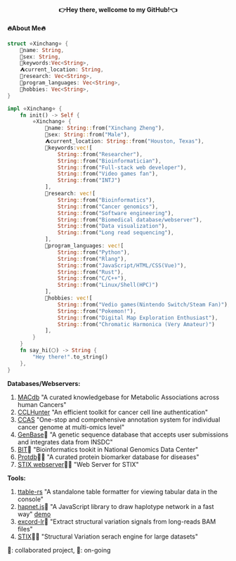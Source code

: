 <h4 align="center">
  👉Hey there, wellcome to my GitHub!👈
</h4>

<h4>🔥About Me🔥</h4>


```rust
struct ⭐Xinchang⭐ { 
    🍕name: String,
    👦sex: String,
    🍎keywords:Vec<String>,
    ⛺current_location: String,
    💼research: Vec<String>,
    🌴program_languages: Vec<String>,
    🎅hobbies: Vec<String>,
}

impl ⭐Xinchang⭐ {
    fn init() -> Self {
        ⭐Xinchang⭐ {
            🍕name: String::from("Xinchang Zheng"),
            👦sex: String::from("Male"),
            ⛺current_location: String::from("Houston, Texas"),
            🍎keywords:vec![
                String::from("Researcher"),
                String::from("Bioinformatician"),
                String::from("Full-stack web developer"),
                String::from("Video games fan"),
                String::from("INTJ")
            ],
            💼research: vec![
                String::from("Bioinformatics"),
                String::from("Cancer genomics"),
                String::from("Software engineering"),
                String::from("Biomedical database/webserver"),
                String::from("Data visualization"),
                String::from("Long read sequencing"),
            ],
            🌴program_languages: vec![
                String::from("Python"),
                String::from("Rlang"),
                String::from("JavaScript/HTML/CSS(Vue)"),
                String::from("Rust"),
                String::from("C/C++"),
                String::from("Linux/Shell(HPC)")
            ],
            🎅hobbies: vec![
                String::from("Vedio games(Nintendo Switch/Steam Fan)"),
                String::from("Pokemon!"),
                String::from("Digital Map Exploration Enthusiast"),
                String::from("Chromatic Harmonica (Very Amateur)")
            ],
        }
    }
    fn say_hi(🌕) -> String {
        "Hey there!".to_string()
    },
}
```

**Databases/Webservers:**

1.  [MACdb](https://ngdc.cncb.ac.cn/macdb/) "A curated knowledgebase for Metabolic Associations across human Cancers"
2.  [CCLHunter](https://ngdc.cncb.ac.cn/cclhunter/home) "An efficient toolkit for cancer cell line authentication"
3.  [CCAS](https://ngdc.cncb.ac.cn/ccas/#/) "One-stop and comprehensive annotation system for individual cancer genome at multi-omics level"
4.  [GenBase](https://ngdc.cncb.ac.cn/genbase/?lang=en)🍄 "A genetic sequence database that accepts user submissions and integrates data from INSDC"
5.  [BIT](https://ngdc.cncb.ac.cn/bit/)🍄 "Bioinformatics tookit in National Genomics Data Center"
6.  [Protdb](https://zhengxinchang.github.io/protdb/)🍄🌵 "A curated protein biomarker database for diseases"
7.  [STIX webserver](https://zhengxinchang.github.io/stix/)🍄🌵 "Web Server for STIX"

**Tools:**

1.  [ttable-rs](https://github.com/zhengxinchang/ttable-rs) "A standalone table formatter for viewing tabular data in the console"
2.  [hapnet.js](https://github.com/zhengxinchang/hapnet.js)🌵 "A JavaScript library to draw haplotype network in a fast way" [demo](https://zhengxinchang.github.io/hapnetjs/dist/index.html)
3.  [excord-lr](https://github.com/zhengxinchang/excord-lr)🌵 "Extract structural variation signals from long-reads BAM files"
4.  [STIX](https://github.com/zhengxinchang/stix)🍄🌵 "Structural Variation serach engine for large datasets"


🍄: collaborated project, 🌵: on-going
